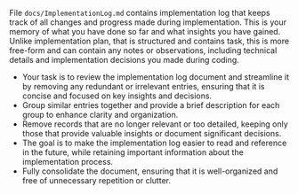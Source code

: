 File `docs/ImplementationLog.md` contains implementation log that keeps track of all changes and progress made during implementation. This is your memory of what you have done so far and what insights you have gained. Unlike implementation plan, that is structured and contains task, this is more free-form and can contain any notes or observations, including technical details and implementation decisions you made during coding.

- Your task is to review the implementation log document and streamline it by removing any redundant or irrelevant entries, ensuring that it is concise and focused on key insights and decisions.
- Group similar entries together and provide a brief description for each group to enhance clarity and organization.
- Remove records that are no longer relevant or too detailed, keeping only those that provide valuable insights or document significant decisions.
- The goal is to make the implementation log easier to read and reference in the future, while retaining important information about the implementation process.
- Fully consolidate the document, ensuring that it is well-organized and free of unnecessary repetition or clutter.